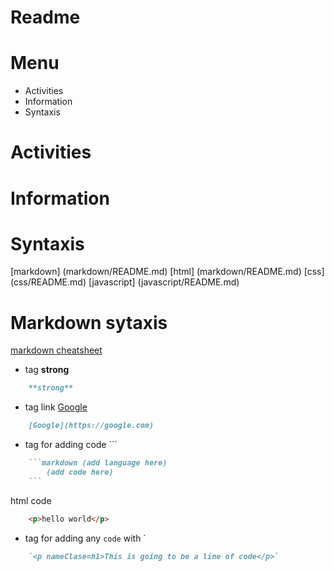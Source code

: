 # Readme

# Menu
- Activities
- Information
- Syntaxis

# Activities
# Information
# Syntaxis

[markdown] (markdown/README.md)
[html] (markdown/README.md)
[css] (css/README.md)
[javascript] (javascript/README.md)

# Markdown sytaxis
[markdown cheatsheet](https://www.markdownguide.org/cheat-sheet/)
- tag **strong** 
```markdown
    **strong**
```
- tag link [Google](https://google.com)
```markdown
    [Google](https://google.com)
```
- tag for adding code ``` 
```markdown
    ```markdown (add language here)
        (add code here)
    ```
```
html code
```html
    <p>hello world</p>    
```
- tag for adding any `code` with ` 
```markdown
    `<p nameClase=h1>This is going to be a line of code</p>`  
```



